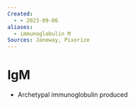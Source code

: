 ```yaml
---
Created:
  - - 2023-09-06
aliases:
  - immunoglobulin M
Sources: Janeway, Pixorize
---
```

# IgM
- Archetypal immunoglobulin produced